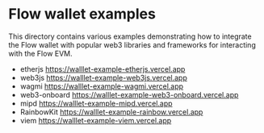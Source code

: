 # Flow wallet examples

This directory contains various examples demonstrating how to integrate the Flow wallet with popular web3 libraries and frameworks for interacting with the Flow EVM.

- etherjs  https://walllet-example-etherjs.vercel.app
- web3js  https://walllet-example-web3js.vercel.app
- wagmi  https://walllet-example-wagmi.vercel.app
- web3-onboard  https://walllet-example-web3-onboard.vercel.app
- mipd  https://walllet-example-mipd.vercel.app
- RainbowKit  https://walllet-example-rainbow.vercel.app
- viem  https://walllet-example-viem.vercel.app